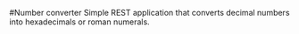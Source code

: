 #Number converter
Simple REST application that converts decimal numbers into hexadecimals or roman numerals.